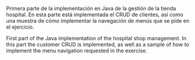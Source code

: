 Primera parte de la implementación en Java de la gestión de la tienda hospital. En esta parte está implementada el CRUD de clientes, así como una muestra de cómo implementar la navegación de menús que se pide en el ejercicio.

First part of the Java implementation of the hospital shop management. In this part the customer CRUD is implemented, as well as a sample of how to implement the menu navigation requested in the exercise.